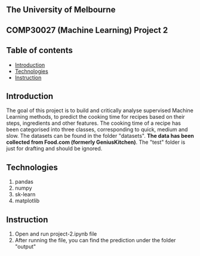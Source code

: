 ## **The University of Melbourne**
## **COMP30027 (Machine Learning) Project 2**

## Table of contents
* [Introduction](#introduction)
* [Technologies](#technologies)
* [Instruction](#instruction)

## Introduction
The goal of this project is to build and critically analyse supervised Machine Learning methods, to predict the cooking time for recipes based on their steps, ingredients and other features. The cooking time of a recipe has been categorised into three classes, corresponding to quick, medium and slow. The datasets can be found in the folder "datasets". **The data has been collected from Food.com (formerly GeniusKitchen)**. The "test" folder is just for drafting and should be ignored.

## Technologies
1. pandas
2. numpy
3. sk-learn
4. matplotlib

## Instruction
1. Open and run project-2.ipynb file
2. After running the file, you can find the prediction under the folder "output"
